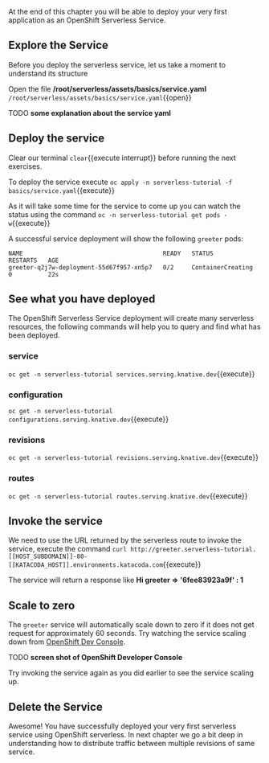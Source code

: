 At the end of this chapter you will be able to  deploy your very first application as an OpenShift Serverless Service. 

## Explore the Service

Before you deploy the serverless service, let us take a moment to understand its structure

Open the file **/root/serverless/assets/basics/service.yaml** `/root/serverless/assets/basics/service.yaml`{{open}}

TODO **some explanation about the service yaml**

## Deploy the service

Clear our terminal `clear`{{execute interrupt}} before running the next exercises.

To deploy the service execute `oc apply -n serverless-tutorial -f basics/service.yaml`{{execute}}

As it will take some time for the service to come up you can watch the status using the command `oc -n serverless-tutorial get pods -w`{{execute}}

A successful service deployment will show the following `greeter` pods:

```shell
NAME                                       READY   STATUS              RESTARTS   AGE
greeter-q2j7w-deployment-55d67f957-xn5p7   0/2     ContainerCreating   0          22s
```

## See what you have deployed

The OpenShift Serverless Service deployment will create many serverless resources, the following commands will help you to query and find what has been deployed.

### service

`oc get -n serverless-tutorial services.serving.knative.dev`{{execute}}

### configuration

`oc get -n serverless-tutorial configurations.serving.knative.dev`{{execute}}

### revisions

`oc get -n serverless-tutorial revisions.serving.knative.dev`{{execute}}

### routes

`oc get -n serverless-tutorial routes.serving.knative.dev`{{execute}}

## Invoke the service

We need to use the URL returned by the serverless route to invoke the service, execute the command `curl http://greeter.serverless-tutorial.[[HOST_SUBDOMAIN]]-80-[[KATACODA_HOST]].environments.katacoda.com`{{execute}}

The service will return a response like **Hi  greeter => '6fee83923a9f' : 1**

## Scale to zero

The `greeter` service will automatically scale down to zero if it does not get request for approximately 60 seconds. Try watching the service scaling down from [OpenShift Dev Console](https://console-openshift-console-[[HOST_SUBDOMAIN]]-443-[[KATACODA_HOST]].environments.katacoda.com).

TODO **screen shot of OpenShift Developer Console**

Try invoking the service again as you did earlier to see the service scaling up.

## Delete the Service

Awesome! You have successfully deployed your very first serverless service using OpenShift serverless. In next chapter we go a bit deep in understanding how to distribute traffic between multiple revisions of same service.
